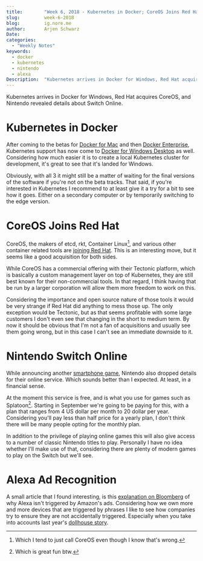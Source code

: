```yaml
---
title:        "Week 6, 2018 - Kubernetes in Docker; CoreOS Joins Red Hat; Nintendo Switch Online"
slug:         week-6-2018
blog:         ig.nore.me  
author:       Arjen Schwarz  
Date:         
categories:   
  - "Weekly Notes"
keywords:
  - docker
  - kubernetes 
  - nintendo 
  - alexa 
Description:  "Kubernetes arrives in Docker for Windows, Red Hat acquires CoreOS, and Nintendo revealed details about Switch Online."
---
```


Kubernetes arrives in Docker for Windows, Red Hat acquires CoreOS, and Nintendo revealed details about Switch Online.

# Kubernetes in Docker

After coming to the betas for [Docker for Mac](/weekly-notes/week-3-2018/) and then [Docker Enterprise](https://blog.docker.com/2018/01/docker-ee-kubernetes/), Kubernetes support has now come to [Docker for Windows Desktop](https://blog.docker.com/2018/01/docker-windows-desktop-now-kubernetes/) as well. Considering how much easier it is to create a local Kubernetes cluster for development, it's great to see that it's landed for Windows.

Obviously, with all 3 it might still be a matter of waiting for the final versions of the software if you're not on the beta tracks. That said, if you're interested in Kubernetes I recommend to at least give it a try for a bit to see how it goes. Either on a secondary computer or by temporarily switching to the edge version.

# CoreOS Joins Red Hat

CoreOS, the makers of etcd, rkt, Container Linux[^1], and various other container related tools are [joining Red Hat](https://coreos.com/blog/coreos-agrees-to-join-red-hat/). This is an interesting move, but it seems like a good acquisition for both sides. 

While CoreOS has a commercial offering with their Tectonic platform, which is basically a custom management layer on top of Kubernetes, they are still best known for their non-commercial tools. In that regard, I think having that be run by a larger corporation will allow them more freedom to work on this. 

Considering the importance and open source nature of those tools it would be very strange if Red Hat did anything to mess those up. The only exception would be Tectonic, but as that seems profitable with some large customers I don't even see that changing in the short to medium term. By now it should be obvious that I'm not a fan of acquisitions and usually see them going wrong, but in this case I can't see an immediate downside to it.

# Nintendo Switch Online

While announcing another [smartphone game](https://www.polygon.com/2018/1/31/16958122/mario-kart-tour-smartphone-nintendo-switch-online), Nintendo also dropped details for their online service. Which sounds better than I expected. At least, in a financial sense.

At the moment this service is free, and is what you use for games such as Splatoon[^2]. Starting in September we're going to be paying for this, with a plan that ranges from 4 US dollar per month to 20 dollar per year. Considering you'll pay less than half price for a yearly plan, I don't think there will be many people opting for the monthly plan.

In addition to the privilege of playing online games this will also give access to a number of classic Nintendo titles to play. Personally I have no idea whether I'll make use of that, considering there are plenty of modern games to play on the Switch but we'll see.

# Alexa Ad Recognition

A small article that I found interesting, is this [explanation on Bloomberg](https://www.bloomberg.com/news/articles/2018-02-02/here-s-why-alexa-won-t-light-up-during-amazon-s-super-bowl-ad) of why Alexa isn't triggered by Amazon's ads. Considering how we own more and more devices that are triggered by phrases I like to see how companies try to ensure they are not accidentally triggered. Especially when you take into accounts last year's [dollhouse story](https://www.theregister.co.uk/2017/01/07/tv_anchor_says_alexa_buy_me_a_dollhouse_and_she_does/).

[^1]:	Which I tend to just call CoreOS even though I know that's wrong.

[^2]:	Which is great fun btw.
